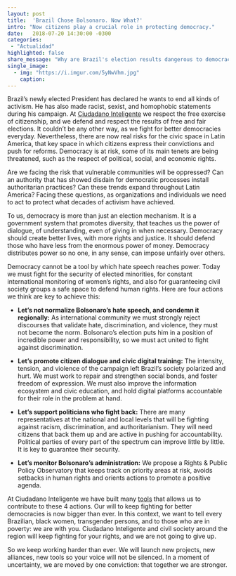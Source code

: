 ```yaml
---
layout: post
title:  'Brazil Chose Bolsonaro. Now What?'
intro: "Now citizens play a crucial role in protecting democracy."
date:   2018-07-20 14:30:00 -0300
categories:
 - "Actualidad"
highlighted: false
share_message: "Why are Brazil's election results dangerous to democracy? Here is the analysis by @ciudadanoi"
single_image:
  - img: "https://i.imgur.com/5yNwVhm.jpg"
    caption:
---
```

Brazil’s newly elected President has declared he wants to end all kinds of activism. He has also made racist, sexist, and homophobic statements during his campaign. At [Ciudadano Inteligente](https://ciudadanointeligente.org/index-en/) we respect the free exercise of citizenship, and we defend and respect the results of free and fair elections. It couldn’t be any other way, as we fight for better democracies everyday. Nevertheless, there are now real risks for the civic space in Latin America, that key space in which citizens express their convictions and push for reforms. Democracy  is at risk, some of its main tenets are being threatened, such as the respect of political, social, and economic rights. 

Are we facing the risk that vulnerable communities will be oppressed? Can an authority that has showed disdain for democratic processes install authoritarian practices? Can these trends expand throughout Latin America? Facing these questions, as organizations and individuals we need to act to protect what decades of activism have achieved. 

To us, democracy is more than just an election mechanism. It is a government system that promotes diversity, that teaches us the power of dialogue, of understanding, even of giving in when necessary. Democracy should create better lives, with more rights and justice. It should defend those who have less from the enormous power of money. Democracy distributes power so no one, in any sense, can impose unfairly over others. 

Democracy cannot be a tool by which hate speech reaches power. Today we must fight for the security of elected minorities, for constant international monitoring of women’s rights, and also for guaranteeing civil society groups a safe space to defend human rights. Here are four actions we think are key to achieve this: 

* **Let’s not normalize Bolsonaro’s hate speech, and condemn it regionally:** As international community we must strongly reject discourses that validate hate, discrimination, and violence, they must not become the norm. Bolsonaro’s election puts him in a position of incredible power and responsibility, so we must act united to fight against discrimination.
 
* **Let’s promote citizen dialogue and civic digital training:** The intensity, tension, and violence of the campaign left Brazil’s society polarized and hurt. We must work to repair and strengthen social bonds, and foster freedom of expression. We must also improve the information ecosystem and civic education, and hold digital platforms accountable for their role in the problem at hand.

* **Let’s support politicians who fight back:** There are many representatives at the national and local levels that will be fighting against racism, discrimination, and authoritarianism. They will need citizens that back them up and are active in pushing for accountability. Political parties of every part of the spectrum can improve little by little. It is key to guarantee their security.

* **Let’s monitor Bolsonaro’s administration:** We propose a Rights & Public Policy Observatory that keeps track on priority areas at risk, avoids setbacks in human rights and orients actions to promote a positive agenda.

At Ciudadano Inteligente we have built many [tools](https://herramientas.ciudadanointeligente.org/) that allows us to contribute to these 4 actions. Our will to keep fighting for better democracies is now bigger than ever. In this context, we want to tell every Brazilian, black women, transgender persons, and to those who are in poverty: we are with you. Ciudadano Inteligente and civil society around the region will keep fighting for your rights, and we are not going to give up.

So we keep working harder than ever. We will launch new projects, new alliances, new tools so your voice will not be silenced. In a moment of uncertainty, we are moved by one conviction: that together we are stronger.

